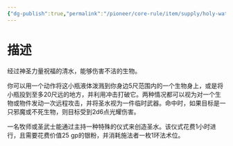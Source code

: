 ```yaml
---
{"dg-publish":true,"permalink":"/pioneer/core-rule/item/supply/holy-water/"}
---
```


# 描述
经过神圣力量祝福的清水，能够伤害不洁的生物。

你可以用一个动作将这小瓶液体泼溅到你身边5尺范围内的一个生物身上，或是将小瓶投到至多20尺远的地方，并利用冲击打破它。两种情况都可以视为对一个生物或物件发动一次远程攻击，并将圣水视为一件临时武器。命中时，如果目标是一只邪魔或不死生物，则目标受到2d6点光耀伤害。

一名牧师或圣武士能通过主持一种特殊的仪式来创造圣水。该仪式花费1小时进行，且需要花费价值25 gp的银粉，并消耗施法者一枚1环法术位。